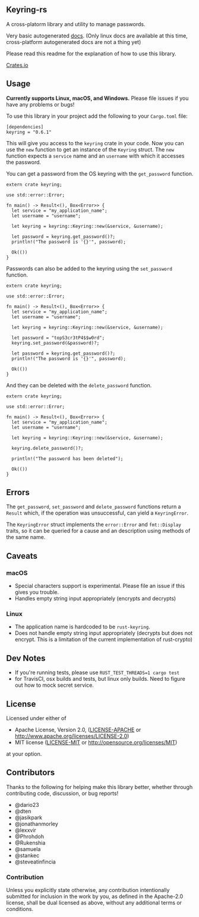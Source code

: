 ## Keyring-rs

A cross-platorm library and utility to manage passwords.

Very basic autogenerated [docs](https://docs.rs/keyring). (Only linux docs are available at this time, cross-platform autogenerated docs are not a thing yet)

Please read this readme for the explanation of how to use this library.

[Crates.io](https://crates.io/crates/keyring)

## Usage

__Currently supports Linux, macOS, and Windows.__ Please file issues if you have any problems or bugs!

To use this library in your project add the following to your `Cargo.toml` file:

```
[dependencies]
keyring = "0.6.1"
```

This will give you access to the `keyring` crate in your code. Now you can use
the `new` function to get an instance of the `Keyring` struct. The `new`
function expects a `service` name and an `username` with which it accesses
the password.

You can get a password from the OS keyring with the `get_password` function.

```rust,no_run
extern crate keyring;

use std::error::Error;

fn main() -> Result<(), Box<Error>> {
  let service = "my_application_name";
  let username = "username";

  let keyring = keyring::Keyring::new(&service, &username);

  let password = keyring.get_password()?;
  println!("The password is '{}'", password);

  Ok(())
}
```

Passwords can also be added to the keyring using the `set_password` function.

```rust,no_run
extern crate keyring;

use std::error::Error;

fn main() -> Result<(), Box<Error>> {
  let service = "my_application_name";
  let username = "username";

  let keyring = keyring::Keyring::new(&service, &username);

  let password = "topS3cr3tP4$$w0rd";
  keyring.set_password(&password)?;

  let password = keyring.get_password()?;
  println!("The password is '{}'", password);

  Ok(())
}
```

And they can be deleted with the `delete_password` function.

```rust,no_run
extern crate keyring;

use std::error::Error;

fn main() -> Result<(), Box<Error>> {
  let service = "my_application_name";
  let username = "username";

  let keyring = keyring::Keyring::new(&service, &username);

  keyring.delete_password()?;

  println!("The password has been deleted");

  Ok(())
}
```

## Errors

The `get_password`, `set_password` and `delete_password` functions return a
`Result` which, if the operation was unsuccessful, can yield a `KeyringError`.

The `KeyringError` struct implements the `error::Error` and `fmt::Display`
traits, so it can be queried for a cause and an description using methods of
the same name.

## Caveats

### macOS

* Special characters support is experimental.
Please file an issue if this gives you trouble.
* Handles empty string input appropriately (encrypts and decrypts)

### Linux

* The application name is hardcoded to be `rust-keyring`.
* Does not handle empty string input appropriately (decrypts but does not
encrypt. This is a limitation of the current implementation of rust-crypto)

## Dev Notes

* If you're running tests, please use `RUST_TEST_THREADS=1 cargo test`
* for TravisCI, osx builds and tests, but linux only builds. Need to figure out how to mock secret service.

## License

Licensed under either of

* Apache License, Version 2.0, ([LICENSE-APACHE](LICENSE-APACHE) or http://www.apache.org/licenses/LICENSE-2.0)
* MIT license ([LICENSE-MIT](LICENSE-MIT) or http://opensource.org/licenses/MIT)

at your option.

## Contributors
Thanks to the following for helping make this library better, whether through contributing code, discussion, or bug reports!

- @dario23
- @dten
- @jasikpark
- @jonathanmorley
- @lexxvir
- @Phrohdoh
- @Rukenshia
- @samuela
- @stankec
- @steveatinfincia

### Contribution

Unless you explicitly state otherwise, any contribution intentionally submitted for inclusion in the work by you, as defined in the Apache-2.0 license, shall be dual licensed as above, without any additional terms or conditions.

